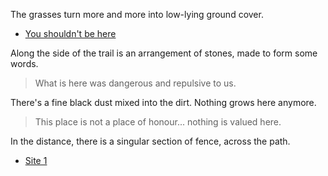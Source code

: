 The grasses turn more and more into low-lying ground cover.

- [You shouldn't be here](#isolation:1)

Along the side of the trail is an arrangement of stones, made to form some words.

> What is here was dangerous and repulsive to us.

There's a fine black dust mixed into the dirt.
Nothing grows here anymore.

> This place is not a place of honour... nothing is valued here.

In the distance, there is a singular section of fence, across the path.

- [Site 1](#isolation:3)
